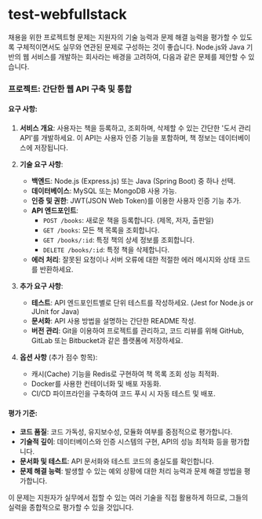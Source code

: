 # test-webfullstack

채용을 위한 프로젝트형 문제는 지원자의 기술 능력과 문제 해결 능력을 평가할 수 있도록 구체적이면서도 실무와 연관된 문제로 구성하는 것이 좋습니다. Node.js와 Java 기반의 웹 서비스를 개발하는 회사라는 배경을 고려하여, 다음과 같은 문제를 제안할 수 있습니다.

### 프로젝트: 간단한 웹 API 구축 및 통합

#### 요구 사항:
1. **서비스 개요**: 사용자는 책을 등록하고, 조회하며, 삭제할 수 있는 간단한 '도서 관리 API'를 개발하세요. 이 API는 사용자 인증 기능을 포함하며, 책 정보는 데이터베이스에 저장됩니다.

2. **기술 요구 사항**:
   - **백엔드**: Node.js (Express.js) 또는 Java (Spring Boot) 중 하나 선택.
   - **데이터베이스**: MySQL 또는 MongoDB 사용 가능.
   - **인증 및 권한**: JWT(JSON Web Token)를 이용한 사용자 인증 기능 추가.
   - **API 엔드포인트**:
     - `POST /books`: 새로운 책을 등록합니다. (제목, 저자, 출판일)
     - `GET /books`: 모든 책 목록을 조회합니다.
     - `GET /books/:id`: 특정 책의 상세 정보를 조회합니다.
     - `DELETE /books/:id`: 특정 책을 삭제합니다.
   - **에러 처리**: 잘못된 요청이나 서버 오류에 대한 적절한 에러 메시지와 상태 코드를 반환하세요.

3. **추가 요구 사항**:
   - **테스트**: API 엔드포인트별로 단위 테스트를 작성하세요. (Jest for Node.js or JUnit for Java)
   - **문서화**: API 사용 방법을 설명하는 간단한 README 작성.
   - **버전 관리**: Git을 이용하여 프로젝트를 관리하고, 코드 리뷰를 위해 GitHub, GitLab 또는 Bitbucket과 같은 플랫폼에 저장하세요.

4. **옵션 사항** (추가 점수 항목):
   - 캐시(Cache) 기능을 Redis로 구현하여 책 목록 조회 성능 최적화.
   - Docker를 사용한 컨테이너화 및 배포 자동화.
   - CI/CD 파이프라인을 구축하여 코드 푸시 시 자동 테스트 및 배포.

#### 평가 기준:
- **코드 품질**: 코드 가독성, 유지보수성, 모듈화 여부를 중점적으로 평가합니다.
- **기술적 깊이**: 데이터베이스와 인증 시스템의 구현, API의 성능 최적화 등을 평가합니다.
- **문서화 및 테스트**: API 문서화와 테스트 코드의 충실도를 확인합니다.
- **문제 해결 능력**: 발생할 수 있는 예외 상황에 대한 처리 능력과 문제 해결 방법을 평가합니다.

이 문제는 지원자가 실무에서 접할 수 있는 여러 기술을 직접 활용하게 하므로, 그들의 실력을 종합적으로 평가할 수 있을 것입니다.

